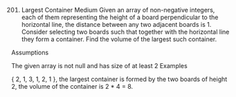 201. Largest Container
Medium
Given an array of non-negative integers, each of them representing the height of a board perpendicular to the horizontal line, the distance between any two adjacent boards is 1. Consider selecting two boards such that together with the horizontal line they form a container. Find the volume of the largest such container.

Assumptions

The given array is not null and has size of at least 2
Examples

{ 2, 1, 3, 1, 2, 1 }, the largest container is formed by the two boards of height 2, the volume of the container is 2 * 4 = 8.
